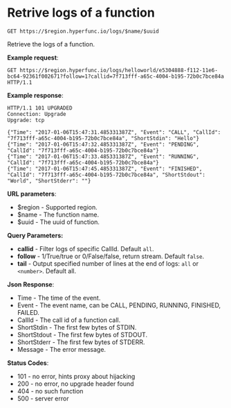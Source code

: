 # Retrive logs of a function

`GET https://$region.hyperfunc.io/logs/$name/$uuid`

Retrieve the logs of a function.

**Example request**:

```
GET https://$region.hyperfunc.io/logs/helloworld/e5304888-f112-11e6-bc64-92361f002671?follow=1?callid=7f713fff-a65c-4004-b195-72b0c7bce84a HTTP/1.1
```

**Example response**:

```
HTTP/1.1 101 UPGRADED
Connection: Upgrade
Upgrade: tcp

{"Time": "2017-01-06T15:47:31.485331387Z", "Event": "CALL", "CallId": "7f713fff-a65c-4004-b195-72b0c7bce84a", "ShortStdin": "Hello"}
{"Time": "2017-01-06T15:47:32.485331387Z", "Event": "PENDING", "CallId": "7f713fff-a65c-4004-b195-72b0c7bce84a"}
{"Time": "2017-01-06T15:47:33.485331387Z", "Event": "RUNNING", "CallId": "7f713fff-a65c-4004-b195-72b0c7bce84a"}
{"Time": "2017-01-06T15:47:45.485331387Z", "Event": "FINISHED", "CallId": "7f713fff-a65c-4004-b195-72b0c7bce84a", "ShortStdout": "World", "ShortStderr": ""}
```

**URL parameters**:

* $region - Supported region.
* $name - The function name.
* $uuid - The uuid of function.

**Query Parameters:**

- **callid** - Filter logs of specific CallId. Default `all`.
- **follow** - 1/True/true or 0/False/false, return stream. Default `false`.
- **tail** - Output specified number of lines at the end of logs: `all` or `<number>`. Default all.

**Json Response**:

* Time - The time of the event.
* Event - The event name, can be CALL, PENDING, RUNNING, FINISHED, FAILED.
* CallId - The call id of a function call.
* ShortStdin - The first few bytes of STDIN.
* ShortStdout - The first few bytes of STDOUT.
* ShortStderr - The first few bytes of STDERR.
* Message - The error message.

**Status Codes**:

* 101 - no error, hints proxy about hijacking
* 200 - no error, no upgrade header found
* 404 - no such function
* 500 - server error
